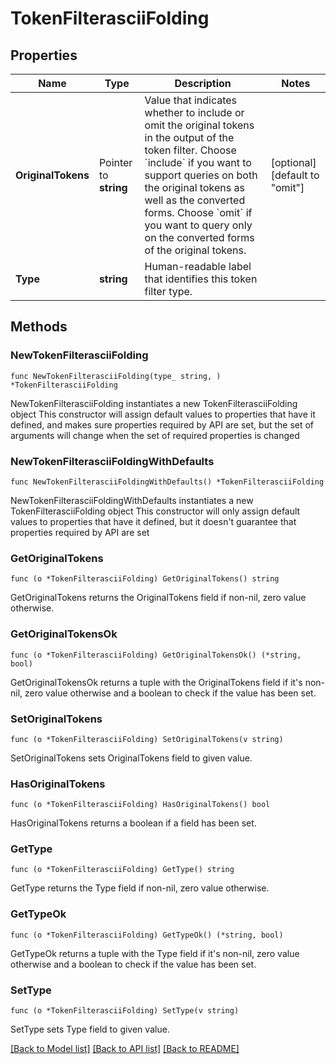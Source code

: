 # TokenFilterasciiFolding

## Properties

Name | Type | Description | Notes
------------ | ------------- | ------------- | -------------
**OriginalTokens** | Pointer to **string** | Value that indicates whether to include or omit the original tokens in the output of the token filter.  Choose &#x60;include&#x60; if you want to support queries on both the original tokens as well as the converted forms.   Choose &#x60;omit&#x60; if you want to query only on the converted forms of the original tokens. | [optional] [default to "omit"]
**Type** | **string** | Human-readable label that identifies this token filter type. | 

## Methods

### NewTokenFilterasciiFolding

`func NewTokenFilterasciiFolding(type_ string, ) *TokenFilterasciiFolding`

NewTokenFilterasciiFolding instantiates a new TokenFilterasciiFolding object
This constructor will assign default values to properties that have it defined,
and makes sure properties required by API are set, but the set of arguments
will change when the set of required properties is changed

### NewTokenFilterasciiFoldingWithDefaults

`func NewTokenFilterasciiFoldingWithDefaults() *TokenFilterasciiFolding`

NewTokenFilterasciiFoldingWithDefaults instantiates a new TokenFilterasciiFolding object
This constructor will only assign default values to properties that have it defined,
but it doesn't guarantee that properties required by API are set

### GetOriginalTokens

`func (o *TokenFilterasciiFolding) GetOriginalTokens() string`

GetOriginalTokens returns the OriginalTokens field if non-nil, zero value otherwise.

### GetOriginalTokensOk

`func (o *TokenFilterasciiFolding) GetOriginalTokensOk() (*string, bool)`

GetOriginalTokensOk returns a tuple with the OriginalTokens field if it's non-nil, zero value otherwise
and a boolean to check if the value has been set.

### SetOriginalTokens

`func (o *TokenFilterasciiFolding) SetOriginalTokens(v string)`

SetOriginalTokens sets OriginalTokens field to given value.

### HasOriginalTokens

`func (o *TokenFilterasciiFolding) HasOriginalTokens() bool`

HasOriginalTokens returns a boolean if a field has been set.

### GetType

`func (o *TokenFilterasciiFolding) GetType() string`

GetType returns the Type field if non-nil, zero value otherwise.

### GetTypeOk

`func (o *TokenFilterasciiFolding) GetTypeOk() (*string, bool)`

GetTypeOk returns a tuple with the Type field if it's non-nil, zero value otherwise
and a boolean to check if the value has been set.

### SetType

`func (o *TokenFilterasciiFolding) SetType(v string)`

SetType sets Type field to given value.



[[Back to Model list]](../README.md#documentation-for-models) [[Back to API list]](../README.md#documentation-for-api-endpoints) [[Back to README]](../README.md)


